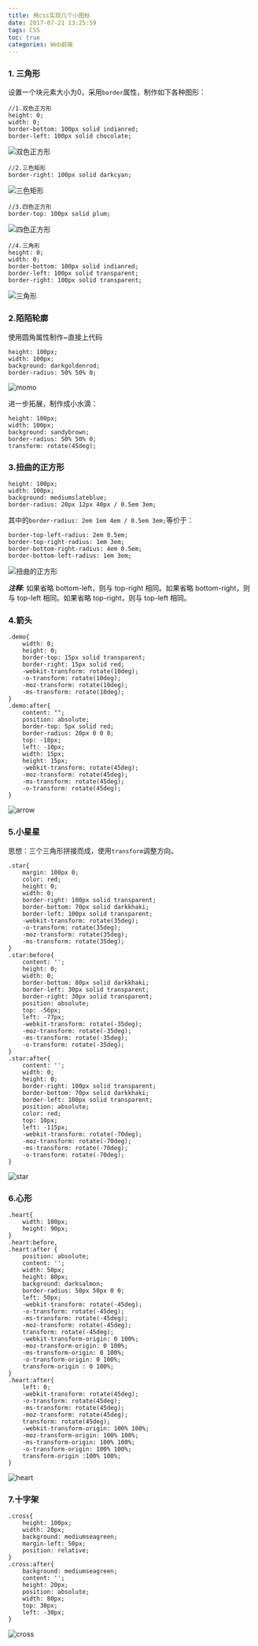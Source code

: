 ```yaml
---
title: 用css实现几个小图标
date: 2017-07-21 13:25:59
tags: CSS
toc: true
categories: Web前端
---
```


### 1. 三角形

<!--more-->

设置一个块元素大小为0，采用`border`属性，制作如下各种图形：

	//1.双色正方形
	height: 0;
	width: 0;
	border-bottom: 100px solid indianred;
	border-left: 100px solid chocolate;

![双色正方形](http://otf35fo4u.bkt.clouddn.com/zfx.png)
	
	//2.三色矩形
	border-right: 100px solid darkcyan;

![三色矩形](http://otf35fo4u.bkt.clouddn.com/jx.png)

	//3.四色正方形
	border-top: 100px solid plum;

![四色正方形](http://otf35fo4u.bkt.clouddn.com/zfx1.png)

	//4.三角形
	height: 0;
	width: 0;
	border-bottom: 100px solid indianred;
	border-left: 100px solid transparent;
	border-right: 100px solid transparent;

![三角形](http://otf35fo4u.bkt.clouddn.com/sjx.png)

### 2.陌陌轮廓

使用圆角属性制作~直接上代码
	
	height: 100px;
	width: 100px;
	background: darkgoldenrod;
	border-radius: 50% 50% 0;

![momo](http://otf35fo4u.bkt.clouddn.com/momo.png)

进一步拓展，制作成小水滴：

	height: 100px;
	width: 100px;
	background: sandybrown;
	border-radius: 50% 50% 0;
	transform: rotate(45deg);

### 3.扭曲的正方形

	height: 100px;
	width: 100px;
	background: mediumslateblue;
	border-radius: 20px 12px 40px / 0.5em 3em;

其中的` border-radius: 2em 1em 4em / 0.5em 3em; `等价于：

	border-top-left-radius: 2em 0.5em;
	border-top-right-radius: 1em 3em;
	border-bottom-right-radius: 4em 0.5em;
	border-bottom-left-radius: 1em 3em;

![扭曲的正方形](http://otf35fo4u.bkt.clouddn.com/zgx2.png)

***注释:*** 如果省略 bottom-left，则与 top-right 相同。如果省略 bottom-right，则与 top-left 相同。如果省略 top-right，则与 top-left 相同。

### 4.箭头

	.demo{
		width: 0;
		height: 0;
		border-top: 15px solid transparent;
		border-right: 15px solid red;
		-webkit-transform: rotate(10deg);
		-o-transform: rotate(10deg);
		-moz-transform: rotate(10deg);
		-ms-transform: rotate(10deg);
	}
	.demo:after{
		content: "";
		position: absolute;
		border-top: 5px solid red;
		border-radius: 20px 0 0 0;
		top: -18px;
		left: -10px;
		width: 15px;
		height: 15px;
		-webkit-transform: rotate(45deg);
		-moz-transform: rotate(45deg);
		-ms-transform: rotate(45deg);
		-o-transform: rotate(45deg);
	}

![arrow](http://otf35fo4u.bkt.clouddn.com/arrow.png)
	
### 5.小星星

思想：三个三角形拼接而成，使用`transform`调整方向。

	.star{
		margin: 100px 0;
		color: red;
		height: 0;
		width: 0;
		border-right: 100px solid transparent;
		border-bottom: 70px solid darkkhaki;
		border-left: 100px solid transparent;
		-webkit-transform: rotate(35deg);
		-o-transform: rotate(35deg);
		-moz-transform: rotate(35deg);
		-ms-transform: rotate(35deg);
	}
	.star:before{
		content: '';
		height: 0;
		width: 0;
		border-bottom: 80px solid darkkhaki;
		border-left: 30px solid transparent;
		border-right: 30px solid transparent;
		position: absolute;
		top: -56px;
		left: -77px;
		-webkit-transform: rotate(-35deg);
		-moz-transform: rotate(-35deg);
		-ms-transform: rotate(-35deg);
		-o-transform: rotate(-35deg);
	}
	.star:after{
		content: '';
		width: 0;
		height: 0;
		border-right: 100px solid transparent;
		border-bottom: 70px solid darkkhaki;
		border-left: 100px solid transparent;
		position: absolute;
		color: red;
		top: 10px;
		left: -115px;
		-webkit-transform: rotate(-70deg);
		-moz-transform: rotate(-70deg);
		-ms-transform: rotate(-70deg);
		-o-transform: rotate(-70deg);
	}

![star](http://otf35fo4u.bkt.clouddn.com/star.png)	

### 6.心形

	.heart{
		width: 100px;
		height: 90px;
	}
	.heart:before,
	.heart:after {
		position: absolute;
		content: '';
		width: 50px;
		height: 80px;
		background: darksalmon;
		border-radius: 50px 50px 0 0;
		left: 50px;
		-webkit-transform: rotate(-45deg);
		-o-transform: rotate(-45deg);
		-ms-transform: rotate(-45deg);
		-moz-transform: rotate(-45deg);
		transform: rotate(-45deg);
		-webkit-transform-origin: 0 100%;
		-moz-transform-origin: 0 100%;
		-ms-transform-origin: 0 100%;
		-o-transform-origin: 0 100%;
		transform-origin : 0 100%;
	}
	.heart:after{
		left: 0;
		-webkit-transform: rotate(45deg);
		-o-transform: rotate(45deg);
		-ms-transform: rotate(45deg);
		-moz-transform: rotate(45deg);
		transform: rotate(45deg);
		-webkit-transform-origin: 100% 100%;
		-moz-transform-origin: 100% 100%;
		-ms-transform-origin: 100% 100%;
		-o-transform-origin: 100% 100%;
		transform-origin :100% 100%;
	}

![heart](http://otf35fo4u.bkt.clouddn.com/heart.png)	

### 7.十字架

	.cross{
		height: 100px;
		width: 20px;
		background: mediumseagreen;
		margin-left: 50px;
		position: relative;
	}
	.cross:after{
		background: mediumseagreen;
		content: '';
		height: 20px;
		position: absolute;
		width: 80px;
		top: 30px;
		left: -30px;
	}

![cross](http://otf35fo4u.bkt.clouddn.com/cross.png)
	

	
